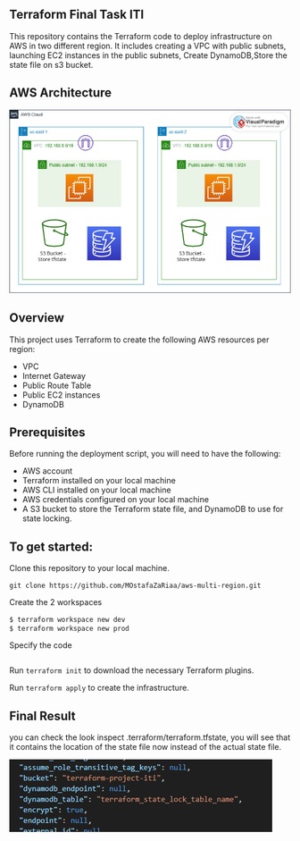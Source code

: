 ## Terraform Final Task ITI
This repository contains the Terraform code to deploy infrastructure on AWS in two different region. It includes creating a VPC with public subnets, launching EC2 instances in the public subnets, Create DynamoDB,Store the state file on s3 bucket.

## AWS Architecture
![terraform final task ITI drawio](https://github.com/MOstafaZaRiaa/aws-multi-region/blob/main/screens/Architecture%20Digram.png?raw=true)

## Overview
This project uses Terraform to create the following AWS resources per region:
- VPC
- Internet Gateway
- Public Route Table
- Public EC2 instances
- DynamoDB

## Prerequisites
Before running the deployment script, you will need to have the following:

- AWS account
- Terraform installed on your local machine
- AWS CLI installed on your local machine
- AWS credentials configured on your local machine
- A S3 bucket to store the Terraform state file, and DynamoDB to use for state locking.

## To get started:

Clone this repository to your local machine.
```
git clone https://github.com/MOstafaZaRiaa/aws-multi-region.git
```
Create the 2 workspaces
```
$ terraform workspace new dev
$ terraform workspace new prod
```
Specify the code 
```

```
Run `terraform init` to download the necessary Terraform plugins.

Run `terraform apply` to create the infrastructure.

## Final Result
you can check the look inspect .terraform/terraform.tfstate, you will see that it contains the location of the state file now instead of the actual state file.

![check look on state file](https://github.com/MOstafaZaRiaa/aws-multi-region/blob/main/screens/2.PNG)

